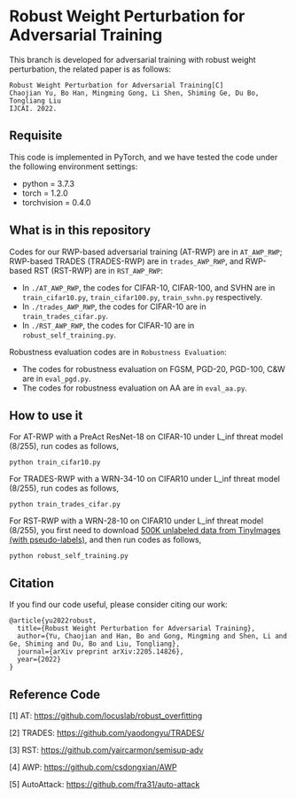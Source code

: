 # Robust Weight Perturbation for Adversarial Training

This branch is developed for adversarial training with robust weight perturbation, the related paper is as follows:

    Robust Weight Perturbation for Adversarial Training[C]
    Chaojian Yu, Bo Han, Mingming Gong, Li Shen, Shiming Ge, Du Bo, Tongliang Liu
    IJCAI. 2022.

## Requisite

This code is implemented in PyTorch, and we have tested the code under the following environment settings:

- python = 3.7.3
- torch = 1.2.0
- torchvision = 0.4.0

## What is in this repository
Codes for our RWP-based adversarial training (AT-RWP) are in `AT_AWP_RWP`; RWP-based TRADES (TRADES-RWP) are in `trades_AWP_RWP`, and RWP-based RST (RST-RWP) are in `RST_AWP_RWP`:
- In `./AT_AWP_RWP`, the codes for CIFAR-10, CIFAR-100, and SVHN are in `train_cifar10.py`, `train_cifar100.py`, `train_svhn.py` respectively.
- In `./trades_AWP_RWP`, the codes for CIFAR-10 are in `train_trades_cifar.py`.
- In `./RST_AWP_RWP`, the codes for CIFAR-10 are in `robust_self_training.py`.

Robustness evaluation codes are in `Robustness Evaluation`:
- The codes for robustness evaluation on FGSM, PGD-20, PGD-100, C&W are in `eval_pgd.py`.
- The codes for robustness evaluation on AA are in `eval_aa.py`.

## How to use it

For AT-RWP with a PreAct ResNet-18 on CIFAR-10 under L_inf threat model (8/255), run codes as follows, 
```
python train_cifar10.py
``` 

For TRADES-RWP with a WRN-34-10 on CIFAR10 under L_inf threat model (8/255), run codes as follows,
```
python train_trades_cifar.py
```

For RST-RWP with a WRN-28-10 on CIFAR10 under L_inf threat model (8/255), you first need to download [500K unlabeled data from TinyImages (with pseudo-labels)](https://drive.google.com/open?id=1LTw3Sb5QoiCCN-6Y5PEKkq9C9W60w-Hi), and then run codes as follows,
```
python robust_self_training.py
```

## Citation
If you find our code useful, please consider citing our work:

    @article{yu2022robust,
      title={Robust Weight Perturbation for Adversarial Training},
      author={Yu, Chaojian and Han, Bo and Gong, Mingming and Shen, Li and Ge, Shiming and Du, Bo and Liu, Tongliang},
      journal={arXiv preprint arXiv:2205.14826},
      year={2022}
    }

## Reference Code
[1] AT: https://github.com/locuslab/robust_overfitting

[2] TRADES: https://github.com/yaodongyu/TRADES/

[3] RST: https://github.com/yaircarmon/semisup-adv

[4] AWP: https://github.com/csdongxian/AWP

[5] AutoAttack: https://github.com/fra31/auto-attack
